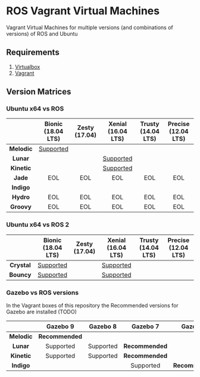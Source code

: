 ROS Vagrant Virtual Machines
============================

Vagrant Virtual Machines for multiple versions (and combinations of versions) of ROS and Ubuntu

## Requirements

1. [Virtualbox](https://www.virtualbox.org/wiki/Downloads)
2. [Vagrant](https://www.vagrantup.com/downloads.html)


## Version Matrices


### Ubuntu x64 vs ROS

|             | Bionic <br>(18.04 LTS) | Zesty <br>(17.04) | Xenial <br>(16.04 LTS) | Trusty <br>(14.04 LTS) | Precise <br>(12.04 LTS) |
| :---------: | :--------------------: | :----------------: | :--------------------: | :--------------------: | :---------------------: |
| **Melodic** | [Supported](./melodic-bionic/README.md) |
| **Lunar**   |  |  | [Supported](./lunar-xenial/README.md) |
| **Kinetic** |  |  | [Supported](./kinetic-xenial/README.md) |
| **Jade**    | EOL | EOL | EOL | EOL | EOL |
| **Indigo**  |
| **Hydro**   | EOL | EOL | EOL | EOL | EOL |
| **Groovy**  | EOL | EOL | EOL | EOL | EOL |

### Ubuntu x64 vs ROS 2

|             | Bionic <br>(18.04 LTS) | Zesty <br>(17.04) | Xenial <br>(16.04 LTS) | Trusty <br>(14.04 LTS) | Precise <br>(12.04 LTS) |
| :---------: | :--------------------: | :----------------: | :--------------------: | :--------------------: | :---------------------: |
| **Crystal** | [Supported](./crystal-bionic/README.md) |  | [Supported](./crystal-xenial/README.md) |
| **Bouncy**  | [Supported](./bouncy-bionic/README.md) |  | [Supported](./bouncy-xenial/README.md) |

### Gazebo vs ROS versions

In the Vagrant boxes of this repository the Recommended versions for Gazebo are installed (TODO)

|         |  Gazebo 9   |  Gazebo 8   |  Gazebo 7   |  Gazebo 2   |
| :-----: | :---------: | :---------: | :---------: | :---------: |
| **Melodic** | **Recommended** |             |             |             |
| **Lunar**   | Supported   | Supported   | **Recommended** |             |
| **Kinetic** | Supported   | Supported   | **Recommended** |             |
| **Indigo**  |             |             | Supported   | **Recommended** |
